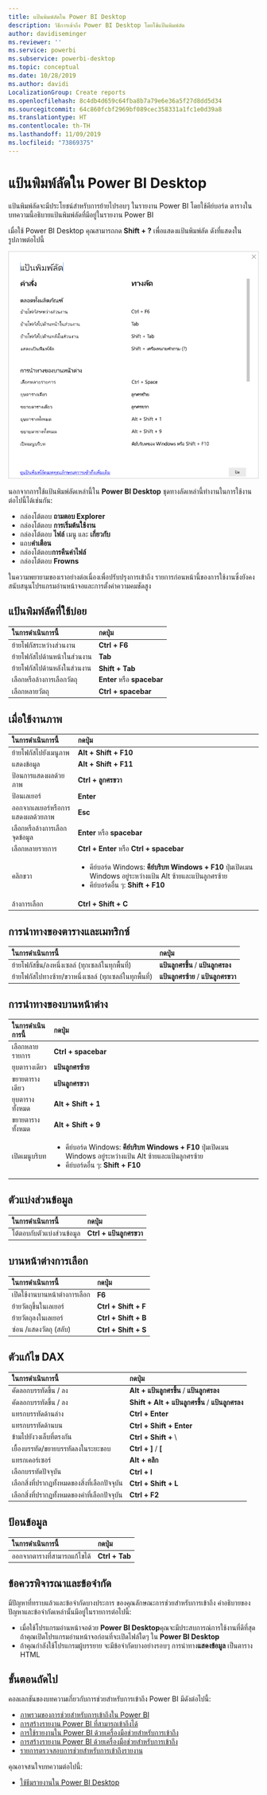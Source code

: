 ```yaml
---
title: แป้นพิมพ์ลัดใน Power BI Desktop
description: วิธีการเข้าถึง Power BI Desktop โดยใช้แป้นพิมพ์ลัด
author: davidiseminger
ms.reviewer: ''
ms.service: powerbi
ms.subservice: powerbi-desktop
ms.topic: conceptual
ms.date: 10/28/2019
ms.author: davidi
LocalizationGroup: Create reports
ms.openlocfilehash: 8c4db4d659c64fba8b7a79e6e36a5f27d8dd5d34
ms.sourcegitcommit: 64c860fcbf2969bf089cec358331a1fc1e0d39a8
ms.translationtype: HT
ms.contentlocale: th-TH
ms.lasthandoff: 11/09/2019
ms.locfileid: "73869375"
---
```

# <a name="keyboard-shortcuts-in-power-bi-desktop"></a>แป้นพิมพ์ลัดใน Power BI Desktop

แป้นพิมพ์ลัดจะมีประโยชน์สำหรับการย้ายไปรอบๆ ในรายงาน Power BI โดยใช้คีย์บอร์ด ตารางในบทความนี้อธิบายแป้นพิมพ์ลัดที่มีอยู่ในรายงาน Power BI 

เมื่อใช้ Power BI Desktop คุณสามารถกด **Shift + ?** เพื่อแสดงแป้นพิมพ์ลัด ดังที่แสดงในรูปภาพต่อไปนี้

![กด Shift + ? หรือไม่ ใน Power BI Desktop เพื่อแสดงแป้นพิมพ์ลัดการช่วยสำหรับการเข้าถึง](media/desktop-accessibility/accessibility-03.png)

นอกจากการใช้แป้นพิมพ์ลัดเหล่านี้ใน **Power BI Desktop** ชุดทางลัดเหล่านี้ทำงานในการใช้งานต่อไปนี้ได้เช่นกัน:

* กล่องโต้ตอบ **ถามตอบ Explorer**
* กล่องโต้ตอบ **การเริ่มต้นใช้งาน**
* กล่องโต้ตอบ **ไฟล์** เมนู และ **เกี่ยวกับ**
* แถบ**คำเตือน**
* กล่องโต้ตอบ**การคืนค่าไฟล์**
* กล่องโต้ตอบ **Frowns**

ในความพยายามของเราอย่างต่อเนื่องเพื่อปรับปรุงการเข้าถึง รายการก่อนหน้านี้ของการใช้งานซึ่งยังคงสนับสนุนโปรแกรมอ่านหน้าจอและการตั้งค่าความคมชัดสูง

## <a name="frequently-used-shortcuts"></a>แป้นพิมพ์ลัดที่ใช้บ่อย
| ในการดำเนินการนี้           | กดปุ่ม                |
| :------------------- | :------------------- |
| ย้ายโฟกัสระหว่างส่วนงาน  | **Ctrl + F6** |
| ย้ายโฟกัสไปด้านหน้าในส่วนงาน | **Tab**         |
| ย้ายโฟกัสไปด้านหลังในส่วนงาน | **Shift + Tab** |
| เลือกหรือล้างการเลือกวัตถุ | **Enter** หรือ **spacebar** |
| เลือกหลายวัตถุ | **Ctrl + spacebar** |

## <a name="on-visual"></a>เมื่อใช้งานภาพ
| ในการดำเนินการนี้           | กดปุ่ม                |
| :------------------- | :------------------- |
| ย้ายโฟกัสไปยังเมนูภาพ | **Alt + Shift + F10** |
| แสดงข้อมูล | **Alt + Shift + F11**  |
| ป้อนการแสดงผลด้วยภาพ | **Ctrl + ลูกศรขวา** |
| ป้อนเลเยอร์ | **Enter** |
| ออกจากเลเยอร์หรือการแสดงผลด้วยภาพ | **Esc** |
| เลือกหรือล้างการเลือกจุดข้อมูล | **Enter** หรือ **spacebar** |
| เลือกหลายรายการ | **Ctrl + Enter** หรือ **Ctrl + spacebar** |
| คลิกขวา | <ul><li>คีย์บอร์ด Windows: **คีย์บริบท Windows + F10** ปุ่มเปิดเมน Windows อยู่ระหว่างแป้น Alt ซ้ายและแป้นลูกศรซ้าย</li><li>คีย์บอร์ดอื่น ๆ: **Shift + F10**</li></ul> |
| ล้างการเลือก | **Ctrl + Shift + C** |

## <a name="table-and-matrix-navigation"></a>การนำทางของตารางและเมทริกซ์
| ในการดำเนินการนี้          | กดปุ่ม                |
| :------------------- | :------------------- |
| ย้ายโฟกัสขึ้น/ลงหนึ่งเซลล์ (ทุกเซลล์ในทุกพื้นที่)  | **แป้นลูกศรขึ้น** / **แป้นลูกศรลง** |
| ย้ายโฟกัสไปทางซ้าย/ขวาหนึ่งเซลล์ (ทุกเซลล์ในทุกพื้นที่)  | **แป้นลูกศรซ้าย** / **แป้นลูกศรขวา** |

## <a name="pane-navigation"></a>การนำทางของบานหน้าต่าง
| ในการดำเนินการนี้           | กดปุ่ม                |
| :------------------- | :------------------- |
| เลือกหลายรายการ | **Ctrl + spacebar** |
| ยุบตารางเดียว | **แป้นลูกศรซ้าย** |
| ขยายตารางเดียว | **แป้นลูกศรขวา** |
| ยุบตารางทั้งหมด | **Alt + Shift + 1** |
| ขยายตารางทั้งหมด | **Alt + Shift + 9** |
| เปิดเมนูบริบท | <ul><li>คีย์บอร์ด Windows: **คีย์บริบท Windows + F10**  ปุ่มเปิดเมน Windows อยู่ระหว่างแป้น Alt ซ้ายและแป้นลูกศรซ้าย</li><li>คีย์บอร์ดอื่น ๆ: **Shift + F10**</li></ul> |

## <a name="slicer"></a>ตัวแบ่งส่วนข้อมูล
| ในการดำเนินการนี้         | กดปุ่ม                |
| :------------------- | :------------------- |
| โต้ตอบกับตัวแบ่งส่วนข้อมูล | **Ctrl + แป้นลูกศรขวา** |

## <a name="selection-pane"></a>บานหน้าต่างการเลือก
| ในการดำเนินการนี้           | กดปุ่ม                |
| :------------------- | :------------------- |
| เปิดใช้งานบานหน้าต่างการเลือก | **F6** |
| ย้ายวัตถุขึ้นในเลเยอร์ | **Ctrl + Shift + F** |
| ย้ายวัตถุลงในเลเยอร์ | **Ctrl + Shift + B** |
| ซ่อน /แสดงวัตถุ (สลับ) | **Ctrl + Shift + S** |

## <a name="dax-editor"></a>ตัวแก้ไข DAX
| ในการดำเนินการนี้          | กดปุ่ม                |
| :------------------- | :------------------- |
| คัดลอกบรรทัดขึ้น / ลง | **Alt + แป้นลูกศรขึ้น** / **แป้นลูกศรลง** |
| คัดลอกบรรทัดขึ้น / ลง | **Shift + Alt + แป้นลูกศรขึ้น** / **แป้นลูกศรลง** |
| แทรกบรรทัดด้านล่าง | **Ctrl + Enter** |
| แทรกบรรทัดด้านบน | **Ctrl + Shift + Enter** |
| ข้ามไปยังวงเล็บที่ตรงกัน | **Ctrl + Shift +**  \ |
| เยื้องบรรทัด/ขยายบรรทัดลงในระยะขอบ | **Ctrl + ]**  /  **[** |
| แทรกเคอร์เซอร์ | **Alt + คลิก** |
| เลือกบรรทัดปัจจุบัน | **Ctrl + I** |
| เลือกสิ่งที่ปรากฏทั้งหมดของสิ่งที่เลือกปัจจุบัน | **Ctrl + Shift + L** |
| เลือกสิ่งที่ปรากฏทั้งหมดของคำที่เลือกปัจจุบัน | **Ctrl + F2** |

## <a name="enter-data"></a>ป้อนข้อมูล
| ในการดำเนินการนี้           | กดปุ่ม                |
| :------------------- | :------------------- |
| ออกจากตารางที่สามารถแก้ไขได้ | **Ctrl + Tab** |



## <a name="considerations-and-limitations"></a>ข้อควรพิจารณาและข้อจำกัด
มีปัญหาที่ทราบแล้วและข้อจำกัดบางประการ ของคุณลักษณะการช่วยสำหรับการเข้าถึง คำอธิบายของปัญหาและข้อจำกัดเหล่านั้นมีอยู่ในรายการต่อไปนี้:

* เมื่อใช้โปรแกรมอ่านหน้าจอด้วย **Power BI Desktop**คุณจะมีประสบการณ์การใช้งานที่ดีที่สุดถ้าคุณเปิดโปรแกรมอ่านหน้าจอก่อนที่จะเปิดไฟล์ใดๆ ใน **Power BI Desktop**
* ถ้าคุณกำลังใช้โปรแกรมผู้บรรยาย จะมีข้อจำกัดบางอย่างรอบๆ การนำทาง**แสดงข้อมูล** เป็นตาราง HTML


## <a name="next-steps"></a>ขั้นตอนถัดไป

คอลเลกชันของบทความเกี่ยวกับการช่วยสำหรับการเข้าถึง Power BI มีดังต่อไปนี้:

* [ภาพรวมของการช่วยสำหรับการเข้าถึงใน Power BI](desktop-accessibility-overview.md) 
* [การสร้างรายงาน Power BI ที่สามารถเข้าถึงได้](desktop-accessibility-creating-reports.md) 
* [การใช้รายงานใน Power BI ด้วยเครื่องมือช่วยสำหรับการเข้าถึง](desktop-accessibility-consuming-tools.md)
* [การสร้างรายงาน Power BI ด้วยเครื่องมือช่วยสำหรับการเข้าถึง](desktop-accessibility-creating-tools.md)
* [รายการตรวจสอบการช่วยสำหรับการเข้าถึงรายงาน](desktop-accessibility-creating-reports.md#report-accessibility-checklist)

คุณอาจสนใจบทความต่อไปนี้:

* [ใช้ธีมรายงานใน Power BI Desktop](desktop-report-themes.md)


